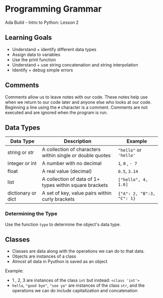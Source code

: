 # Programming Grammar
Ada Build - Intro to Python: Lesson 2

## Learning Goals
* Understand + identify different data types
* Assign data to variables
* Use the print function 
* Understand + use string concatenation and string interpolation
* Identify + debug simple errors

## Comments

Comments allow us to leave notes with our code. These notes help use when we return to our code later and anyone else who looks at our code. 
Beginning a line using the `#` character is a comment. Comments are not executed and are ignored when the program is run.

## Data Types 

|  Data Type   |  Description   |   Example  | 
| --- | --- | --- |  
|  string or str  |  A collection of characters within single or double quotes  |   `"hello"` or `'hello'`  | 
|  integer or int |  A number with no decimal  |   `1`, `0` , `- 7`  | 
|  float          |   A real value (decimal)  |   `0.5`, `3.14`  | 
|  list           |  A collection of data of 1+ types within square brackets   |   `["hello", 4, 1.6]`  | 
|  dictionary or dict  |  A set of key, value pairs within curly brackets   |  `{"A": 2, "B":3, "C": 1}`   | 

### Determining the Type
Use the function `type` to determine the object's data type. 

## Classes

* Classes are data along with the operations we can do to that data. 
* Objects are instances of a class
* Almost all data in Pyuthon is saved as an object

Example:
* 1 , 2, 3 are instances of the class `int` but instead: `<class 'int'>`
* `hello`, `"good bye"`, `"see ya"` are instances of the class `str`, and the operations we can do include capitalization and concatenation
